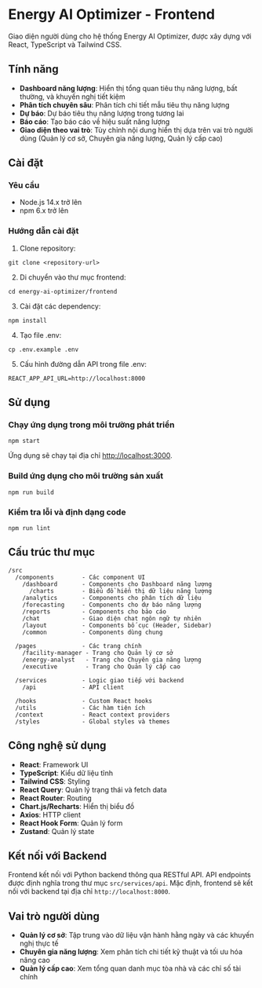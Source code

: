 # Energy AI Optimizer - Frontend

Giao diện người dùng cho hệ thống Energy AI Optimizer, được xây dựng với React, TypeScript và Tailwind CSS.

## Tính năng
- **Dashboard năng lượng**: Hiển thị tổng quan tiêu thụ năng lượng, bất thường, và khuyến nghị tiết kiệm
- **Phân tích chuyên sâu**: Phân tích chi tiết mẫu tiêu thụ năng lượng
- **Dự báo**: Dự báo tiêu thụ năng lượng trong tương lai
- **Báo cáo**: Tạo báo cáo về hiệu suất năng lượng
- **Giao diện theo vai trò**: Tùy chỉnh nội dung hiển thị dựa trên vai trò người dùng (Quản lý cơ sở, Chuyên gia năng lượng, Quản lý cấp cao)

## Cài đặt

### Yêu cầu
- Node.js 14.x trở lên
- npm 6.x trở lên

### Hướng dẫn cài đặt

1. Clone repository:
```
git clone <repository-url>
```

2. Di chuyển vào thư mục frontend:
```
cd energy-ai-optimizer/frontend
```

3. Cài đặt các dependency:
```
npm install
```

4. Tạo file .env:
```
cp .env.example .env
```

5. Cấu hình đường dẫn API trong file .env:
```
REACT_APP_API_URL=http://localhost:8000
```

## Sử dụng

### Chạy ứng dụng trong môi trường phát triển
```
npm start
```
Ứng dụng sẽ chạy tại địa chỉ [http://localhost:3000](http://localhost:3000).

### Build ứng dụng cho môi trường sản xuất
```
npm run build
```

### Kiểm tra lỗi và định dạng code
```
npm run lint
```

## Cấu trúc thư mục

```
/src
  /components        - Các component UI
    /dashboard       - Components cho Dashboard năng lượng
      /charts        - Biểu đồ hiển thị dữ liệu năng lượng
    /analytics       - Components cho phân tích dữ liệu
    /forecasting     - Components cho dự báo năng lượng
    /reports         - Components cho báo cáo
    /chat            - Giao diện chat ngôn ngữ tự nhiên
    /layout          - Components bố cục (Header, Sidebar)
    /common          - Components dùng chung

  /pages             - Các trang chính
    /facility-manager - Trang cho Quản lý cơ sở
    /energy-analyst   - Trang cho Chuyên gia năng lượng
    /executive        - Trang cho Quản lý cấp cao

  /services          - Logic giao tiếp với backend
    /api             - API client

  /hooks             - Custom React hooks
  /utils             - Các hàm tiện ích
  /context           - React context providers
  /styles            - Global styles và themes
```

## Công nghệ sử dụng

- **React**: Framework UI
- **TypeScript**: Kiểu dữ liệu tĩnh
- **Tailwind CSS**: Styling
- **React Query**: Quản lý trạng thái và fetch data
- **React Router**: Routing
- **Chart.js/Recharts**: Hiển thị biểu đồ
- **Axios**: HTTP client
- **React Hook Form**: Quản lý form
- **Zustand**: Quản lý state

## Kết nối với Backend

Frontend kết nối với Python backend thông qua RESTful API. API endpoints được định nghĩa trong thư mục `src/services/api`. Mặc định, frontend sẽ kết nối với backend tại địa chỉ `http://localhost:8000`.

## Vai trò người dùng

- **Quản lý cơ sở**: Tập trung vào dữ liệu vận hành hằng ngày và các khuyến nghị thực tế
- **Chuyên gia năng lượng**: Xem phân tích chi tiết kỹ thuật và tối ưu hóa nâng cao
- **Quản lý cấp cao**: Xem tổng quan danh mục tòa nhà và các chỉ số tài chính